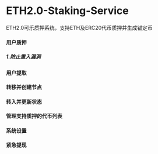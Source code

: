 # ETH2.0-Staking-Service
ETH2.0可乐质押系统，支持ETH及ERC20代币质押并生成锚定币

#### 用户质押
##### 1.防止重入漏洞

#### 用户提取

#### 转移并创建节点

#### 转入并更新状态

#### 管理支持质押的代币列表

#### 系统设置

#### 紧急提现

